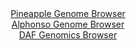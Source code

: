 <div id="Pineapple_Genome_Browser" align="center">
  <a href="https://igv.org/app/?sessionURL=blob:zZJda9swFIb_i6BlA8eW7MSODWUkbbOGdl3X4IamFHNiy45a21Ik2W4S8t.nlY3drNBcbAx0IR308Z5Hzw61VCrGaxQh1yYDmxBkIbXi3QwqUdJrqKhCUQ6lohaSNKeS1ilF0Q7loDTEt1fm5EproSLHYVr0KqgLbivPhgq2vIZO2SmvnFNelrDkEjSXyhlLaLnDirbX0SUIYZu3PXvgZKDBgVKseK24I2hdJJ25L_lVSgpa84omVVNq9hogMXlMxszO4dNoPhulKVXqkm6m2cnocjq6887jxWf_dBF_vZjH_vx4xooadCPpiczzbkqGR.4Yj2_C8y9tNQtSs.L9G78i_SPv7Pj8RTBJ1QkJyLDvDf2ha.CwOqMv_1PfZrADe2fB0xSq8dmcXTRZBp6adeTInaR3k7aJ_9i5h_YWKnnaGBtQupJBRLDlYd8auH7vx5QMLYxDw0dyhqKHRwtpCemz2f6wQ3ojjDNI0XXzqo.FuMyoRFEvxDggYegO.kEfhyHZWzvUyPLvwZ3Et2GA3ZHr.knOSm2EzhJVC2VDXdttmtvF9kCaHX2ustG9kWeyZbliq8tu4T4Zla5W7O6Uv8HTQub51080zb4n1T9x7z1BbL08VLh7uH4R9Gqxjr.JFhs05UIML7p1uhbd9E1Ah8HJuaxAm_2mYpY_nWtBMqi1KbRMsSUrmd7MDUfeoYi4nlEXpbzkxkUki.UHbGGLDPDH34p6.8f9dw--">Pineapple Genome Browser</a>
</div>
<div id="Alphonso_Genome_Browser" align="center">
  <a href="https://igv.org/app/?sessionURL=blob:zZL_S.MwGMb_l4ByB13b9KstyDF10.nccLs5VKSkXdpG2yQmWes69r.bkzvulxPcD3ccBJK8JHmf58lnCxosJGEUxMAxoW9CCAwgS9bOUc0rPEE1liDOUSWxAQTOscA0wyDeghxJhRazsb5ZKsVlbFlE8V6NaMFM6ZqoRh2jqJVmxmrrlFUVSplAiglpnQjUMIsUTa_FKeLc1L1d07dWSCELVbxkVDKLY1okrX4v.VVKCkxZjZN6XSnyLiDRerTGlZmjb_3lvJ9lWMorvBmtjvtXo_6tO1jcnwen94vpxXIRLA_npKBIrQU.9oPpgTMcOpPQo14.enpN_ZNJO8LDagSfD9yzw8ErJwLLYxjCI889CkJPR0PoCr_.T671IHs6HzX5ZDMob6_bsI3Sm_TMDfIOXsBL7_oD3zsDVCxbaxJAVoowhrbh2oHhO0HvxxIeGbYd6XQEIyB.eDSAEih71scftkBtuOYFSPyyfkfHAEyssABxL7LtEEaR43uhZ0cR3BlbsBbV34t2uJhFoe30HSdIclIpDfMqkZRLE1FqNlluFt2eWd65dzPeDcoxn5XTZTeVl99fJBuf2n37Q4Z06_fv00Y_o.ifUPcZIaZK90UtDTqv5DeVf.CczO7quZ6683Tx1Mymk5K0f4zI14b3iydnokZKn9cVvf1JXIMEQVTpQkMkSUlF1Gapk2QtiKHjanBBxiqmSQSiSL_Yhm1A3_76G1B397h7Aw--">Alphonso Genome Browser</a>
</div>


<div id="DAF_Genomics_Browser" align="center">
  <a href="https://ink-blot.github.io/?sessionURL=blob:tZFra9swFIb_i6D9ZDu2fElsCMPbkjXt1m4NXqClhBP7ONZiS54kz0lD_vuE1zHYhTHoQBI6nMv7Ss.RfEGpmOAkIdTxQsfziEVUJfolNG2N19CgIkkJtUKLSCxRIs.RJEdSgtKQ3b41nZXWrUpGowJKe4tcNCxXjvIdaG0lOl2hKbWpAw08Cg69cnLRmGINI6jbSnAlRpDnqJTtjlrk23UP5vieWw8jcd10tWaD6tqYMMYKpwTjlvEC938x8h.UzWIv0tUyHfqv8LAopunVIv3oz7K7N9Gru.zmYpVFq_Ml23LQncTp.x6vg2K30X7b92d0ztzJY8TSRTc3Ac_O_Nfns33LJKqpN_YmgT.JQkpOFqlF3hkMJK.kl3iBNaYTiwaB_XT1w8j8gxSMJPcPFtES8p0pvz8SfWgNLKLwczdws4iQBUqS2LHrjr04pmEwDtw49k7WkXSyfmaa8.w2Hrs0pTRyNtAY_ZLVwxcaoV.Tz4Xyp8lm_ysquvx0kb37cOh26eVsG96E4rJT.81LvhG_xeQb9398VilkA9qkvoVPUKA2ag1y_YOKf3o4fQU-">DAF Genomics Browser</a>
</div>
